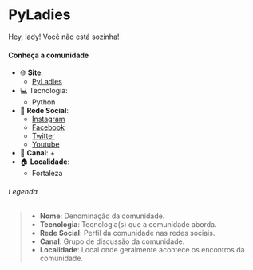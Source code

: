# PyLadies

Hey, lady! Você não está sozinha!


#### Conheça a comunidade                
+ :globe_with_meridians: **Site**:
    + [PyLadies](https://www.instagram.com/pyladiesfortaleza/)
+ :computer: Tecnologia:
    + Python
+ :busts_in_silhouette: **Rede Social**:
    + [Instagram](https://www.instagram.com/pyladiesfortaleza/)
    + [Facebook](https://www.facebook.com/PyLadiesFortaleza/)
    + [Twitter](https://twitter.com/pyladiesfort)
    + [Youtube](https://www.youtube.com/c/PyLadiesFortaleza)
+ :speech_balloon: **Canal**:
    +
+ :house: **Localidade**:
    + Fortaleza
    


###### Legenda
> * **Nome**:  Denominação da comunidade.
> * **Tecnologia**: Tecnologia(s) que a comunidade aborda.
> * **Rede Social**: Perfil da comunidade nas redes sociais.
> * **Canal**: Grupo de discussão da comunidade.
> * **Localidade**: Local onde geralmente acontece os encontros da comunidade.
